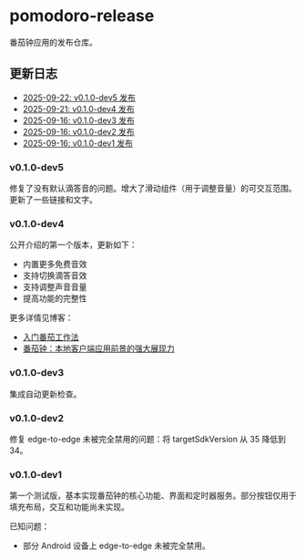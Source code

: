 # pomodoro-release

番茄钟应用的发布仓库。

## 更新日志

- [2025-09-22: v0.1.0-dev5 发布](#v010-dev5)
- [2025-09-21: v0.1.0-dev4 发布](#v010-dev4)
- [2025-09-16: v0.1.0-dev3 发布](#v010-dev3)
- [2025-09-16: v0.1.0-dev2 发布](#v010-dev2)
- [2025-09-16: v0.1.0-dev1 发布](#v010-dev1)

### v0.1.0-dev5

修复了没有默认滴答音的问题。增大了滑动组件（用于调整音量）的可交互范围。更新了一些链接和文字。

### v0.1.0-dev4

公开介绍的第一个版本，更新如下：

- 内置更多免费音效
- 支持切换滴答音效
- 支持调整声音音量
- 提高功能的完整性

更多详情见博客：

- [入门番茄工作法](https://blog.hentioe.dev/posts/introduction-to-the-pomodoro-technique.html)
- [番茄钟：本地客户端应用前景的强大展现力](https://blog.hentioe.dev/posts/pomodoro-clock-local-client-application-prospects.html)

### v0.1.0-dev3

集成自动更新检查。

### v0.1.0-dev2

修复 edge-to-edge 未被完全禁用的问题：将 targetSdkVersion 从 35 降低到 34。

### v0.1.0-dev1

第一个测试版，基本实现番茄钟的核心功能、界面和定时器服务。部分按钮仅用于填充布局，交互和功能尚未实现。

已知问题：

- 部分 Android 设备上 edge-to-edge 未被完全禁用。
